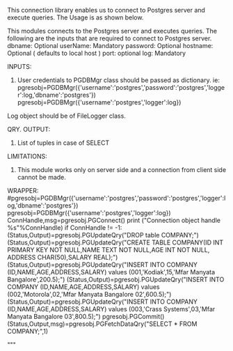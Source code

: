This connection library enables us to connect to Postgres server and execute queries. The Usage is as shown below.

This modules connects to the Postgres server and executes queries. The following are the inputs that are required to connect to Postgres server. 
dbname: Optional
userName: Mandatory
password: Optional
hostname: Optional ( defaults to local host )
port: optional
log: Mandatory

INPUTS: 
1) User credentials to PGDBMgr class should be passed as dictionary. ie: 
pgresobj=PGDBMgr({'username':'postgres','password':'postgres','logger':log,'dbname':'postgres'})
pgresobj=PGDBMgr({'username':'postgres','logger':log})

Log object should be of FileLogger class.

QRY. OUTPUT: 
1) List of tuples in case of SELECT

LIMITATIONS:
1) This module works only on server side and a connection from client side cannot be made.


WRAPPER:
#pgresobj=PGDBMgr({'username':'postgres','password':'postgres','logger':log,'dbname':'postgres'})
pgresobj=PGDBMgr({'username':'postgres','logger':log})
ConnHandle,msg=pgresobj.PGConnect()
print ("Connection object handle %s"%ConnHandle)
if ConnHandle != -1:
    (Status,Output)=pgresobj.PGUpdateQry("DROP table COMPANY;")
    (Status,Output)=pgresobj.PGUpdateQry("CREATE TABLE COMPANY(ID INT PRIMARY KEY NOT NULL,NAME TEXT    NOT NULL,AGE INT NOT NULL, ADDRESS  CHAR(50),SALARY REAL);")
    (Status,Output)=pgresobj.PGUpdateQry("INSERT INTO COMPANY (ID,NAME,AGE,ADDRESS,SALARY) values (001,'Kodiak',15,'Mfar Manyata Bangalore',200.5);")
    (Status,Output)=pgresobj.PGUpdateQry("INSERT INTO COMPANY (ID,NAME,AGE,ADDRESS,SALARY) values (002,'Motorola',02,'Mfar Manyata Bangalore 02',600.5);")
    (Status,Output)=pgresobj.PGUpdateQry("INSERT INTO COMPANY (ID,NAME,AGE,ADDRESS,SALARY) values (003,'Crass Systems',03,'Mfar Manyata Bangalore 03',800.5);")
    pgresobj.PGCommit()
    (Status,Output,msg)=pgresobj.PGFetchDataQry("SELECT * FROM COMPANY;",1)

"""

